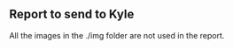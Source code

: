 Report to send to Kyle
----------------------

All the images in the ./img folder are not used in the report.
